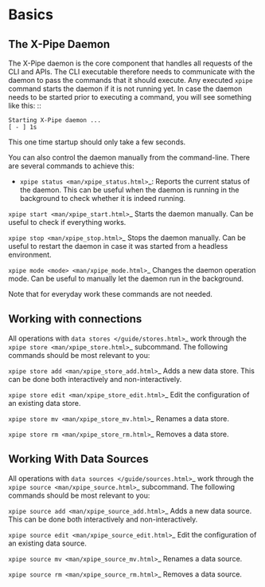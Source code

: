 # Basics


## The X-Pipe Daemon

The X-Pipe daemon is the core component that handles all requests of the CLI and APIs.
The CLI executable therefore needs to communicate with the daemon to pass the commands that it should execute.
Any executed ``xpipe`` command starts the daemon if it is not running yet.
In case the daemon needs to be started prior to executing a command, you will see something like this: ::

    Starting X-Pipe daemon ...
    [ - ] 1s

This one time startup should only take a few seconds.

You can also control the daemon manually from the command-line.
There are several commands to achieve this:

-  `xpipe status <man/xpipe_status.html>`_:
   Reports the current status of the daemon.
   This can be useful when the daemon is running in the background to check whether it is indeed running.

`xpipe start <man/xpipe_start.html>`_
   Starts the daemon manually. Can be useful to check if everything works.

`xpipe stop <man/xpipe_stop.html>`_
   Stops the daemon manually. Can be useful to restart the daemon
   in case it was started from a headless environment.

`xpipe mode <mode> <man/xpipe_mode.html>`_
   Changes the daemon operation mode.
   Can be useful to manually let the daemon run in the background.

Note that for everyday work these commands are not needed.

## Working with connections

All operations with `data stores </guide/stores.html>`_ work through the `xpipe store <man/xpipe_store.html>`_ subcommand.
The following commands should be most relevant to you:

`xpipe store add <man/xpipe_store_add.html>`_
   Adds a new data store.
   This can be done both interactively and non-interactively.

`xpipe store edit <man/xpipe_store_edit.html>`_
   Edit the configuration of an existing data store.

`xpipe store mv <man/xpipe_store_mv.html>`_
   Renames a data store.

`xpipe store rm <man/xpipe_store_rm.html>`_
   Removes a data store.

## Working With Data Sources

All operations with `data sources </guide/sources.html>`_ work through the `xpipe source <man/xpipe_source.html>`_ subcommand.
The following commands should be most relevant to you:

`xpipe source add <man/xpipe_source_add.html>`_
   Adds a new data source.
   This can be done both interactively and non-interactively.

`xpipe source edit <man/xpipe_source_edit.html>`_
   Edit the configuration of an existing data source.

`xpipe source mv <man/xpipe_source_mv.html>`_
   Renames a data source.

`xpipe source rm <man/xpipe_source_rm.html>`_
   Removes a data source.

